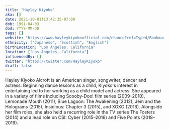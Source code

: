 ```yaml
---
title: "Hayley Kiyoko"
aka: []
date: 2021-10-01T13:42:35-07:00
dob: 1991-04-03
dod: YYYY-MM-DD
tags: []
website: "https://www.hayleykiyokoofficial.com/chance?ref=Typed/Bookmarked"
ethnicity: ["Japanese", "Scottish", "English"]
birthLocation: "Los Angeles, California"
location: ["Los Angeles, California"]
influencedBy: []
twitter: "https://twitter.com/HayleyKiyoko"
draft: false
---
```

Hayley Kiyoko Alcroft is an American singer, songwriter, dancer and actress. Beginning dance lessons as a child, Kiyoko's interest in entertaining led to her working as a child model and actress. She appeared in a variety of films including Scooby-Doo! film series (2009–2010), Lemonade Mouth (2011), Blue Lagoon: The Awakening (2012), Jem and the Holograms (2015), Insidious: Chapter 3 (2015), and XOXO (2016). Alongside her film roles, she also held a recurring role in the TV series The Fosters (2014) and a lead role on CSI: Cyber (2015–2016) and Five Points (2018–2019).

